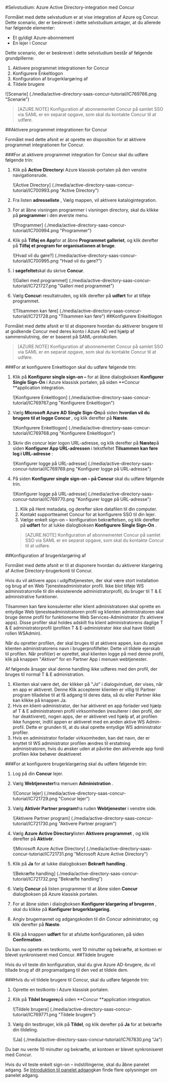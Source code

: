 <properties 
    pageTitle="Selvstudium: Azure Active Directory-integration med Concur | Microsoft Azure" 
    description="Lær, hvordan du bruger Concur med Azure Active Directory til at aktivere enkeltlogon, automatiseret klargøring og mere!" 
    services="active-directory" 
    authors="jeevansd"  
    documentationCenter="na" 
    manager="femila"/>
<tags 
    ms.service="active-directory" 
    ms.devlang="na" 
    ms.topic="article" 
    ms.tgt_pltfrm="na" 
    ms.workload="identity" 
    ms.date="09/29/2016" 
    ms.author="jeedes" />

#<a name="tutorial-azure-active-directory-integration-with-concur"></a>Selvstudium: Azure Active Directory-integration med Concur  


Formålet med dette selvstudium er at vise integration af Azure og Concur.  
Dette scenario, der er beskrevet i dette selvstudium antager, at du allerede har følgende elementer:

-   Et gyldigt Azure-abonnement
-   En lejer i Concur

Dette scenario, der er beskrevet i dette selvstudium består af følgende grundpillerne:

1.  Aktivere programmet integrationen for Concur
2.  Konfigurere Enkeltlogon
3.  Konfiguration af brugerklargøring af
4.  Tildele brugere

![Scenarie] (./media/active-directory-saas-concur-tutorial/IC769766.png "Scenarie")

>[AZURE.NOTE] Konfiguration af abonnementet Concur på samlet SSO via SAML er en separat opgave, som skal du kontakte Concur til at udføre.

##<a name="enabling-the-application-integration-for-concur"></a>Aktivere programmet integrationen for Concur

Formålet med dette afsnit er at oprette en disposition for at aktivere programmet integrationen for Concur.

###<a name="to-enable-the-application-integration-for-concur-perform-the-following-steps"></a>For at aktivere programmet integration for Concur skal du udføre følgende trin:

1.  Klik på **Active Directory**i Azure klassisk-portalen på den venstre navigationsrude.

    ![Active Directory] (./media/active-directory-saas-concur-tutorial/IC700993.png "Active Directory")

2.  Fra listen **adresseliste** , Vælg mappen, vil aktivere katalogintegration.

3.  For at åbne visningen programmer i visningen directory, skal du klikke på **programmer** i den øverste menu.

    ![Programmer] (./media/active-directory-saas-concur-tutorial/IC700994.png "Programmer")

4.  Klik på **Tilføj en App**for at åbne **Programmet galleriet**, og klik derefter på **Tilføj et program for organisationen at bruge**.

    ![Hvad vil du gøre?] (./media/active-directory-saas-concur-tutorial/IC700995.png "Hvad vil du gøre?")

5.  I **søgefeltet**skal du skrive **Concur**.

    ![Galleri med programmet] (./media/active-directory-saas-concur-tutorial/IC721727.png "Galleri med programmet")

6.  Vælg **Concur**i resultatruden, og klik derefter på **udført** for at tilføje programmet.

    ![Tilsammen kan føre] (./media/active-directory-saas-concur-tutorial/IC721728.png "Tilsammen kan føre")
##<a name="configuring-single-sign-on"></a>Konfigurere Enkeltlogon

Formålet med dette afsnit er til at disponere hvordan du aktiverer brugere til at godkende Concur med deres konto i Azure AD ved hjælp af sammenslutning, der er baseret på SAML-protokollen.

>[AZURE.NOTE] Konfiguration af abonnementet Concur på samlet SSO via SAML er en separat opgave, som skal du kontakte Concur til at udføre.

###<a name="to-configure-single-sign-on-perform-the-following-steps"></a>For at konfigurere Enkeltlogon skal du udføre følgende trin:

1.  Klik på **Konfigurer single sign-on –** for at åbne dialogboksen **Konfigurer Single Sign-On** i Azure klassisk portalen, på siden **Concur **application integration.

    ![Konfigurere Enkeltlogon] (./media/active-directory-saas-concur-tutorial/IC769767.png "Konfigurere Enkeltlogon")

2.  Vælg **Microsoft Azure AD Single Sign-On**på siden **hvordan vil du brugere til at logge Concur** , og klik derefter på **Næste**.

    ![Konfigurere Enkeltlogon] (./media/active-directory-saas-concur-tutorial/IC769768.png "Konfigurere Enkeltlogon")

3.  Skriv din concur lejer logon URL-adresse, og klik derefter på **Næste**på siden **Konfigurer App URL-adressen** i tekstfeltet **Tilsammen kan føre log i URL-adresse** : 

    ![Konfigurer logge på URL-adresse] (./media/active-directory-saas-concur-tutorial/IC769769.png "Konfigurer logge på URL-adresse")

4.  På siden **Konfigurer single sign-on – på Concur** skal du udføre følgende trin.

    ![Konfigurer logge på URL-adresse] (./media/active-directory-saas-concur-tutorial/IC769770.png "Konfigurer logge på URL-adresse")

    1.  Klik på Hent metadata, og derefter sikre datafilen til din computer.
    2.  Kontakt supportteamet Concur for at konfigurere SSO til din lejer.
    3.  Vælge enkelt sign-on – konfiguration bekræftelsen, og klik derefter på **udført** for at lukke dialogboksen **Konfigurere Single Sign-On** .  

    >[AZURE.NOTE] Konfiguration af abonnementet Concur på samlet SSO via SAML er en separat opgave, som skal du kontakte Concur til at udføre.

##<a name="configuring-user-provisioning"></a>Konfiguration af brugerklargøring af

Formålet med dette afsnit er til at disponere hvordan du aktiverer klargøring af Active Directory-brugerkonti til Concur.

Hvis du vil aktivere apps i udgiftstjenesten, der skal være stort installation og brug af en Web Tjenesteadministrator profil. Ikke blot tilføje WS administratorrolle til din eksisterende administratorprofil, du bruger til T & E administrative funktioner.

Tilsammen kan føre konsulenter eller klient administratoren skal oprette en entydige Web tjenesteadministratoren profil og klienten administratoren skal bruge denne profil for funktionerne Web Services-Administrator (fx aktivere apps). Disse profiler skal holdes adskilt fra klient administratorens daglige T & E administratorprofil (profilen T & E-administrator ikke skal have tildelt rollen WSAdmin).

Når du opretter profilen, der skal bruges til at aktivere appen, kan du angive klienten administratorens navn i brugerprofilfelter. Dette vil tildele ejerskab til profilen. Når profil(er) er oprettet, skal klienten logge på med denne profil, klik på knappen "*Aktiver*" for en Partner App i menuen webtjenester.

Af følgende årsager skal denne handling ikke udføres med den profil, der bruges til normal T & E administration.

1.  Klienten skal være det, der klikker på "*Ja*" i dialogvinduet, der vises, når en app er aktiveret. Denne Klik accepterer klienten er villig til Partner program tilladelse til at få adgang til deres data, så du eller Partner ikke kan klikke på knappen Ja.
2.  Hvis en klient-administrator, der har aktiveret en app forlader ved hjælp af T & E administratoren profil virksomheden (resulterer i den profil, der har deaktiveret), nogen apps, der er aktiveret ved hjælp af, at profilen ikke fungerer, indtil appen er aktiveret med en anden aktive WS Admin-profil. Dette er grunden til, at du skal oprette entydige WS administrator profiler.
3.  Hvis en administrator forlader virksomheden, kan det navn, der er knyttet til WS administrator profilen ændres til erstatning administratoren, hvis du ønsker uden at påvirke den aktiverede app fordi profilen ikke behøver deaktiveret

###<a name="to-configure-user-provisioning-perform-the-following-steps"></a>For at konfigurere brugerklargøring skal du udføre følgende trin:

1.  Log på din **Concur** lejer.

2.  Vælg **Webtjenester**fra menuen **Administration** .

    ![Concur lejer] (./media/active-directory-saas-concur-tutorial/IC721729.png "Concur lejer")

3.  Vælg **Aktivér Partner program**fra ruden **Webtjenester** i venstre side.

    ![Aktivere Partner program] (./media/active-directory-saas-concur-tutorial/IC721730.png "Aktivere Partner program")

4.  Vælg **Azure Active Directory**listen **Aktivere programmet** , og klik derefter på **Aktivér**.

    ![Microsoft Azure Active Directory] (./media/active-directory-saas-concur-tutorial/IC721731.png "Microsoft Azure Active Directory")

5.  Klik på **Ja** for at lukke dialogboksen **Bekræft handling** .

    ![Bekræfte handling] (./media/active-directory-saas-concur-tutorial/IC721732.png "Bekræfte handling")

6.  Vælg **Concur** på listen programmer til at åbne siden **Concur** dialogboksen på Azure klassisk portalen.

7.  For at åbne siden i dialogboksen **Konfigurer klargøring af brugeren** , skal du klikke på **Konfigurer brugerklargøring**.

8.  Angiv brugernavnet og adgangskoden til din Concur administrator, og klik derefter på **Næste**.

9.  Klik på knappen **udført** for at afslutte konfigurationen, på siden **Confirmation** .

Du kan nu oprette en testkonto, vent 10 minutter og bekræfte, at kontoen er blevet synkroniseret med Concur.
##<a name="assigning-users"></a>Tildele brugere

Hvis du vil teste din konfiguration, skal du give Azure AD-brugere, du vil tillade brug af dit programadgang til den ved at tildele dem.

###<a name="to-assign-users-to-concur-perform-the-following-steps"></a>Hvis du vil tildele brugere til Concur, skal du udføre følgende trin:

1.  Oprette en testkonto i Azure klassisk portalen.

2.  Klik på **Tildel brugere**på siden **Concur **application integration.

    ![Tildele brugere] (./media/active-directory-saas-concur-tutorial/IC769771.png "Tildele brugere")

3.  Vælg din testbruger, klik på **Tildel**, og klik derefter på **Ja** for at bekræfte din tildeling.

    ![Ja] (./media/active-directory-saas-concur-tutorial/IC767830.png "Ja")

Du bør nu vente 10 minutter og bekræfte, at kontoen er blevet synkroniseret med Concur.

Hvis du vil teste enkelt sign-on – indstillingerne, skal du åbne panelet adgang. Se [Introduktion til panelet adgang](active-directory-saas-access-panel-introduction.md)kan finde flere oplysninger om panelet adgang.
